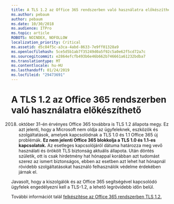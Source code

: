 ```yaml
---
title: A TLS 1.2 az Office 365 rendszerben való használatra előkészíthető
ms.author: pebaum
author: pebaum
ms.date: 10/30/2018
ms.audience: ITPro
ms.topic: article
ROBOTS: NOINDEX, NOFOLLOW
localization_priority: Critical
ms.assetid: d5c84f5c-a3ca-4abd-8633-7e9ff01328a9
ms.openlocfilehash: 5ce5d5b1ab7f35249d0a5f92c5a0e62f5cd72a7c
ms.sourcegitcommit: e2864efcfb493b6e46b662b746661a61232bdba7
ms.translationtype: MT
ms.contentlocale: hu-HU
ms.lasthandoff: 01/24/2019
ms.locfileid: "29473691"
---
```

# <a name="prepare-for-use-of-tls-12-in-office-365"></a>A TLS 1.2 az Office 365 rendszerben való használatra előkészíthető

2018. október 31-én érvényes Office 365 továbbra is TLS 1.2 állapota megy. Ez azt jelenti, hogy a Microsoft nem oldja az ügyfeleknek, eszközök és szolgáltatások, amelyek kapcsolódnak a TLS 1.0 és 1.1 Office 365 új problémák. **Ez nem jelenti Office 365 blokkolja a TLS 1.0 és 1.1-es kapcsolatok.** Az esetleges kapcsolójáról dátuma határozza meg vevő használati és örökölt TLS biztonság aktuális állapota. Után döntés születik, ott is csak hirdetmény hat hónappal korábban azt tudomást szerez az ismert biztonságos, ebben az esetben azt lehet hat hónapnál rövidebb szolgáltatásokat használó felhasználók védelme érdekében járnak el. 
  
Javasolt, hogy a kiszolgálók és az Office 365 segítségével kapcsolódó ügyfelek engedélyezni kell a TLS-1.2, a lehető legrövidebb időn belül.
  
További információt talál [felkészítése az Office 365 rendszerben TLS 1.2.](https://support.microsoft.com/help/4057306/preparing-for-tls-1-2-in-office-365)
  

